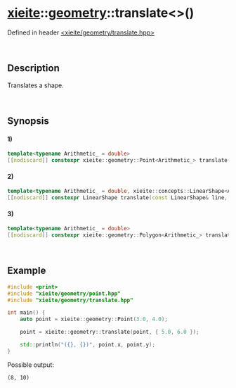 # [xieite](../../xieite.md)\:\:[geometry](../../geometry.md)\:\:translate\<\>\(\)
Defined in header [<xieite/geometry/translate.hpp>](../../../include/xieite/geometry/translate.hpp)

&nbsp;

## Description
Translates a shape.

&nbsp;

## Synopsis
#### 1)
```cpp
template<typename Arithmetic_ = double>
[[nodiscard]] constexpr xieite::geometry::Point<Arithmetic_> translate(xieite::geometry::Point<Arithmetic_> point, xieite::geometry::Point<Arithmetic_> difference) noexcept;
```
#### 2)
```cpp
template<typename Arithmetic_ = double, xieite::concepts::LinearShape<Arithmetic_> LinearShape>
[[nodiscard]] constexpr LinearShape translate(const LinearShape& line, xieite::geometry::Point<Arithmetic_> difference) noexcept;
```
#### 3)
```cpp
template<typename Arithmetic_ = double>
[[nodiscard]] constexpr xieite::geometry::Polygon<Arithmetic_> translate(xieite::geometry::Polygon<Arithmetic_> polygon, xieite::geometry::Point<Arithmetic_> difference) noexcept;
```

&nbsp;

## Example
```cpp
#include <print>
#include "xieite/geometry/point.hpp"
#include "xieite/geometry/translate.hpp"

int main() {
    auto point = xieite::geometry::Point(3.0, 4.0);

    point = xieite::geometry::translate(point, { 5.0, 6.0 });

    std::println("({}, {})", point.x, point.y);
}
```
Possible output:
```
(8, 10)
```
